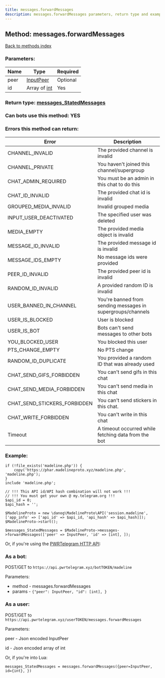 ```yaml
---
title: messages.forwardMessages
description: messages.forwardMessages parameters, return type and example
---
```

## Method: messages.forwardMessages  
[Back to methods index](index.md)


### Parameters:

| Name     |    Type       | Required |
|----------|---------------|----------|
|peer|[InputPeer](../types/InputPeer.md) | Optional|
|id|Array of [int](../types/int.md) | Yes|


### Return type: [messages\_StatedMessages](../types/messages_StatedMessages.md)

### Can bots use this method: **YES**


### Errors this method can return:

| Error    | Description   |
|----------|---------------|
|CHANNEL_INVALID|The provided channel is invalid|
|CHANNEL_PRIVATE|You haven't joined this channel/supergroup|
|CHAT_ADMIN_REQUIRED|You must be an admin in this chat to do this|
|CHAT_ID_INVALID|The provided chat id is invalid|
|GROUPED_MEDIA_INVALID|Invalid grouped media|
|INPUT_USER_DEACTIVATED|The specified user was deleted|
|MEDIA_EMPTY|The provided media object is invalid|
|MESSAGE_ID_INVALID|The provided message id is invalid|
|MESSAGE_IDS_EMPTY|No message ids were provided|
|PEER_ID_INVALID|The provided peer id is invalid|
|RANDOM_ID_INVALID|A provided random ID is invalid|
|USER_BANNED_IN_CHANNEL|You're banned from sending messages in supergroups/channels|
|USER_IS_BLOCKED|User is blocked|
|USER_IS_BOT|Bots can't send messages to other bots|
|YOU_BLOCKED_USER|You blocked this user|
|PTS_CHANGE_EMPTY|No PTS change|
|RANDOM_ID_DUPLICATE|You provided a random ID that was already used|
|CHAT_SEND_GIFS_FORBIDDEN|You can't send gifs in this chat|
|CHAT_SEND_MEDIA_FORBIDDEN|You can't send media in this chat|
|CHAT_SEND_STICKERS_FORBIDDEN|You can't send stickers in this chat.|
|CHAT_WRITE_FORBIDDEN|You can't write in this chat|
|Timeout|A timeout occurred while fetching data from the bot|


### Example:


```
if (!file_exists('madeline.php')) {
    copy('https://phar.madelineproto.xyz/madeline.php', 'madeline.php');
}
include 'madeline.php';

// !!! This API id/API hash combination will not work !!!
// !!! You must get your own @ my.telegram.org !!!
$api_id = 0;
$api_hash = '';

$MadelineProto = new \danog\MadelineProto\API('session.madeline', ['app_info' => ['api_id' => $api_id, 'api_hash' => $api_hash]]);
$MadelineProto->start();

$messages_StatedMessages = $MadelineProto->messages->forwardMessages(['peer' => InputPeer, 'id' => [int], ]);
```

Or, if you're using the [PWRTelegram HTTP API](https://pwrtelegram.xyz):

### As a bot:

POST/GET to `https://api.pwrtelegram.xyz/botTOKEN/madeline`

Parameters:

* method - messages.forwardMessages
* params - `{"peer": InputPeer, "id": [int], }`



### As a user:

POST/GET to `https://api.pwrtelegram.xyz/userTOKEN/messages.forwardMessages`

Parameters:

peer - Json encoded InputPeer

id - Json encoded  array of int




Or, if you're into Lua:

```
messages_StatedMessages = messages.forwardMessages({peer=InputPeer, id={int}, })
```

